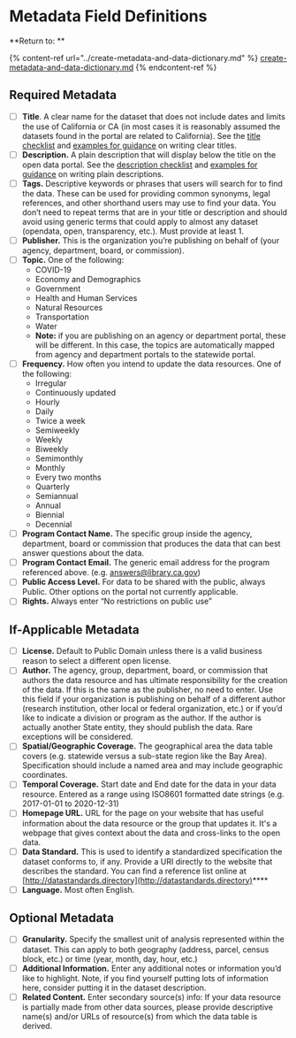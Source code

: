 # Metadata Field Definitions

**Return to: **

{% content-ref url="../create-metadata-and-data-dictionary.md" %}
[create-metadata-and-data-dictionary.md](../create-metadata-and-data-dictionary.md)
{% endcontent-ref %}

## Required Metadata

* [ ] **Title**. A clear name for the dataset that does not include dates and limits the use of California or CA (in most cases it is reasonably assumed the datasets found in the portal are related to California). See the [title checklist](../create-metadata-and-data-dictionary.md#dataset-title-content-reference-checklist) and [examples for guidance](../create-metadata-and-data-dictionary.md#dataset-title-content-reference-checklist) on writing clear titles.
* [ ] **Description.** A plain description that will display below the title on the open data portal. See the [description checklist](../create-metadata-and-data-dictionary.md#dataset-description-content-reference-checklist) and [examples for guidance](../create-metadata-and-data-dictionary.md#dataset-description-content-reference-checklist) on writing plain descriptions.
* [ ] **Tags.** Descriptive keywords or phrases that users will search for to find the data. These can be used for providing common synonyms, legal references, and other shorthand users may use to find your data. You don’t need to repeat terms that are in your title or description and should avoid using generic terms that could apply to almost any dataset (opendata, open, transparency, etc.). Must provide at least 1.
* [ ] **Publisher.** This is the organization you’re publishing on behalf of (your agency, department, board, or commission).
* [ ] **Topic.** One of the following:
  * COVID-19
  * Economy and Demographics
  * Government
  * Health and Human Services
  * Natural Resources
  * Transportation
  * Water
  * **Note:** if you are publishing on an agency or department portal, these will be different. In this case, the topics are automatically mapped from agency and department portals to the statewide portal.
* [ ] **Frequency.** How often you intend to update the data resources. One of the following:
  * Irregular
  * Continuously updated
  * Hourly
  * Daily
  * Twice a week
  * Semiweekly
  * Weekly
  * Biweekly
  * Semimonthly
  * Monthly
  * Every two months
  * Quarterly
  * Semiannual
  * Annual
  * Biennial
  * Decennial
* [ ] **Program Contact Name.** The specific group inside the agency, department, board or commission that produces the data that can best answer questions about the data.
* [ ] **Program Contact Email.** The generic email address for the program referenced above. (e.g. [answers@library.ca.gov](mailto:answers@library.ca.gov))
* [ ] **Public Access Level.** For data to be shared with the public, always Public. Other options on the portal not currently applicable.
* [ ] **Rights.** Always enter “No restrictions on public use”

## If-Applicable Metadata

* [ ] **License.** Default to Public Domain unless there is a valid business reason to select a different open license.
* [ ] **Author.** The agency, group, department, board, or commission that authors the data resource and has ultimate responsibility for the creation of the data. If this is the same as the publisher, no need to enter. Use this field if your organization is publishing on behalf of a different author (research institution, other local or federal organization, etc.) or if you’d like to indicate a division or program as the author. If the author is actually another State entity, they should publish the data. Rare exceptions will be considered.
* [ ] **Spatial/Geographic Coverage.** The geographical area the data table covers (e.g. statewide versus a sub-state region like the Bay Area). Specification should include a named area and may include geographic coordinates.
* [ ] **Temporal Coverage.** Start date and End date for the data in your data resource. Entered as a range using ISO8601 formatted date strings (e.g. 2017-01-01 to 2020-12-31)
* [ ] **Homepage URL.** URL for the page on your website that has useful information about the data resource or the group that updates it. It's a webpage that gives context about the data and cross-links to the open data.
* [ ] **Data Standard.** This is used to identify a standardized specification the dataset conforms to, if any. Provide a URI directly to the website that describes the standard. You can find a reference list online at [http://datastandards.directory](http://datastandards.directory)****
* [ ] **Language.** Most often English.

## Optional Metadata

* [ ] **Granularity.** Specify the smallest unit of analysis represented within the dataset. This can apply to both geography (address, parcel, census block, etc.) or time (year, month, day, hour, etc.)
* [ ] **Additional Information.** Enter any additional notes or information you’d like to highlight. Note, if you find yourself putting lots of information here, consider putting it in the dataset description.
* [ ] **Related Content.** Enter secondary source(s) info: If your data resource is partially made from other data sources, please provide descriptive name(s) and/or URLs of resource(s) from which the data table is derived.
